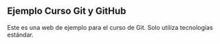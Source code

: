 ## Ejemplo Curso Git y GitHub
Este es una web de ejemplo para el curso de Git.
Solo utiliza tecnologías estándar.
